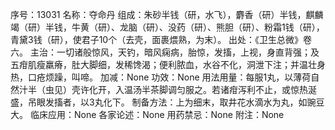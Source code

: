 序号：13031
名称：夺命丹
组成：朱砂半钱（研，水飞），麝香（研）半钱，麒麟竭（研）半钱，牛黄（研）、龙脑（研）、没药（研）、熊胆（研）、粉霜1钱（研），青黛3钱（研），使君子10个（去壳，面裹煨熟，为末）。
出处：《卫生总微》卷六。
主治：一切诸般惊风，天钓，暗风痫病，胎惊，发搐，上视，身直背强；及五疳肌瘦羸瘠，肚大脚细，发稀馋渴；便利脓血，水谷不化，洞泄下注；并温壮身热，口疮烦躁，叫啼。
加减：None
功效：None
用法用量：每服1丸，以薄荷自然汁半（虫见）壳许化开，入温汤半茶脚调匀服之。若诸疳泻利不止，或惊热涎盛，吊眼发搐者，以3丸化下。
制备方法：上为细末，取井花水滴水为丸，如豌豆大。
临床应用：None
各家论述：None
用药禁忌：None
附注：None
